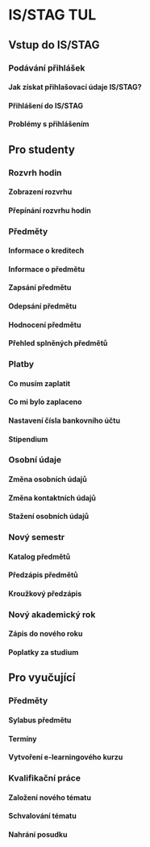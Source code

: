 # IS/STAG TUL

## Vstup do IS/STAG
### Podávání přihlášek
#### Jak získat přihlašovací údaje IS/STAG?
#### Přihlášení do IS/STAG
#### Problémy s přihlášením

## Pro studenty
### Rozvrh hodin
#### Zobrazení rozvrhu
#### Přepínání rozvrhu hodin

### Předměty
#### Informace o kreditech
#### Informace o předmětu
#### Zapsání předmětu
#### Odepsání předmětu
#### Hodnocení předmětu
#### Přehled splněných předmětů

### Platby
#### Co musím zaplatit
#### Co mi bylo zaplaceno
#### Nastavení čísla bankovního účtu
#### Stipendium

### Osobní údaje
#### Změna osobních údajů
#### Změna kontaktních údajů
#### Stažení osobních údajů

### Nový semestr
#### Katalog předmětů
#### Předzápis předmětů
#### Kroužkový předzápis

### Nový akademický rok
#### Zápis do nového roku
#### Poplatky za studium

## Pro vyučující
### Předměty
#### Sylabus předmětu
#### Termíny
#### Vytvoření e-learningového kurzu

### Kvalifikační práce
#### Založení nového tématu
#### Schvalování tématu
#### Nahrání posudku
